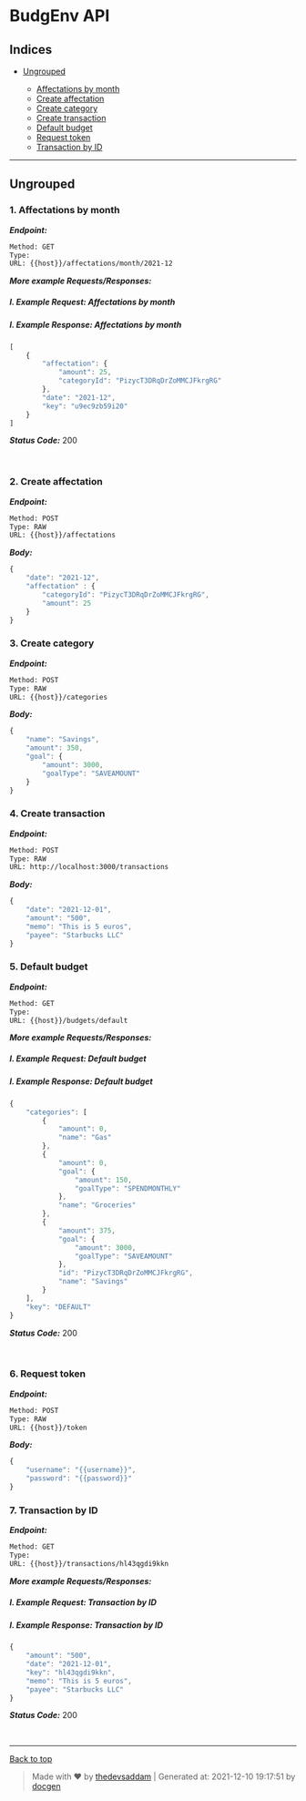 
# BudgEnv API



## Indices

* [Ungrouped](#ungrouped)

  * [Affectations by month](#1-affectations-by-month)
  * [Create affectation](#2-create-affectation)
  * [Create category](#3-create-category)
  * [Create transaction](#4-create-transaction)
  * [Default budget](#5-default-budget)
  * [Request token](#6-request-token)
  * [Transaction by ID](#7-transaction-by-id)


--------


## Ungrouped



### 1. Affectations by month



***Endpoint:***

```bash
Method: GET
Type: 
URL: {{host}}/affectations/month/2021-12
```



***More example Requests/Responses:***


##### I. Example Request: Affectations by month



##### I. Example Response: Affectations by month
```js
[
    {
        "affectation": {
            "amount": 25,
            "categoryId": "PizycT3DRqDrZoMMCJFkrgRG"
        },
        "date": "2021-12",
        "key": "u9ec9zb59i20"
    }
]
```


***Status Code:*** 200

<br>



### 2. Create affectation



***Endpoint:***

```bash
Method: POST
Type: RAW
URL: {{host}}/affectations
```



***Body:***

```js        
{
    "date": "2021-12",
    "affectation" : {
        "categoryId": "PizycT3DRqDrZoMMCJFkrgRG",
        "amount": 25
    }
}
```



### 3. Create category



***Endpoint:***

```bash
Method: POST
Type: RAW
URL: {{host}}/categories
```



***Body:***

```js        
{
    "name": "Savings",
    "amount": 350,
    "goal": {
        "amount": 3000,
        "goalType": "SAVEAMOUNT"
    }
}
```



### 4. Create transaction



***Endpoint:***

```bash
Method: POST
Type: RAW
URL: http://localhost:3000/transactions
```



***Body:***

```js        
{
    "date": "2021-12-01",
    "amount": "500",
    "memo": "This is 5 euros",
    "payee": "Starbucks LLC"
}
```



### 5. Default budget



***Endpoint:***

```bash
Method: GET
Type: 
URL: {{host}}/budgets/default
```



***More example Requests/Responses:***


##### I. Example Request: Default budget



##### I. Example Response: Default budget
```js
{
    "categories": [
        {
            "amount": 0,
            "name": "Gas"
        },
        {
            "amount": 0,
            "goal": {
                "amount": 150,
                "goalType": "SPENDMONTHLY"
            },
            "name": "Groceries"
        },
        {
            "amount": 375,
            "goal": {
                "amount": 3000,
                "goalType": "SAVEAMOUNT"
            },
            "id": "PizycT3DRqDrZoMMCJFkrgRG",
            "name": "Savings"
        }
    ],
    "key": "DEFAULT"
}
```


***Status Code:*** 200

<br>



### 6. Request token



***Endpoint:***

```bash
Method: POST
Type: RAW
URL: {{host}}/token
```



***Body:***

```js        
{
    "username": "{{username}}",
    "password": "{{password}}"
}
```



### 7. Transaction by ID



***Endpoint:***

```bash
Method: GET
Type: 
URL: {{host}}/transactions/hl43qgdi9kkn
```



***More example Requests/Responses:***


##### I. Example Request: Transaction by ID



##### I. Example Response: Transaction by ID
```js
{
    "amount": "500",
    "date": "2021-12-01",
    "key": "hl43qgdi9kkn",
    "memo": "This is 5 euros",
    "payee": "Starbucks LLC"
}
```


***Status Code:*** 200

<br>



---
[Back to top](#budgenv-api)
> Made with &#9829; by [thedevsaddam](https://github.com/thedevsaddam) | Generated at: 2021-12-10 19:17:51 by [docgen](https://github.com/thedevsaddam/docgen)
